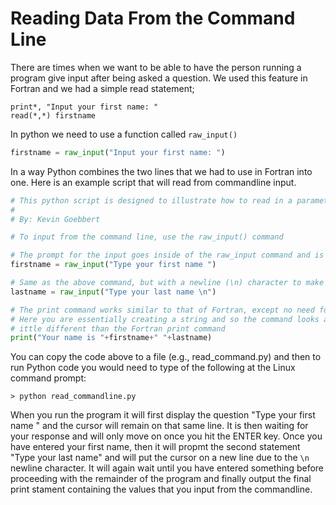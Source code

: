 # Reading Data From the Command Line

There are times when we want to be able to have the person running a program give input after being asked a question. We used this feature in Fortran and we had a simple read statement;

```FortranLexer
print*, "Input your first name: "
read(*,*) firstname
```

In python we need to use a function called `raw_input()`

```py
firstname = raw_input("Input your first name: ")
```

In a way Python combines the two lines that we had to use in Fortran into one. Here is an example script that will read from commandline input.

```py
# This python script is designed to illustrate how to read in a parameter from the command line
#
# By: Kevin Goebbert

# To input from the command line, use the raw_input() command

# The prompt for the input goes inside of the raw_input command and is bounded by quote marks.
firstname = raw_input("Type your first name ")

# Same as the above command, but with a newline (\n) character to make it look nicer on the screen.
lastname = raw_input("Type your last name \n")

# The print command works similar to that of Fortran, except no need for the *,
# Here you are essentially creating a string and so the command looks a l
# ittle different than the Fortran print command
print("Your name is "+firstname+" "+lastname)
```

You can copy the code above to a file \(e.g., read\_command.py\) and then to run Python code you would need to type of the following at the Linux command prompt:

```linux
> python read_commandline.py
```

When you run the program it will first display the question "Type your first name " and the cursor will remain on that same line. It is then waiting for your response and will only move on once you hit the ENTER key. Once you have entered your first name, then it will propmt the second statement "Type your last name" and will put the cursor on a new line due to the `\n` newline character. It will again wait until you have entered something before proceeding with the remainder of the program and finally output the final print stament containing the values that you input from the commandline.

